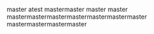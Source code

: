 master
atest
mastermaster
master
master
mastermastermastermastermastermastermaster
mastermastermastermaster
